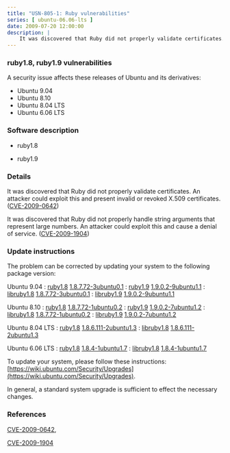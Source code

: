 ```yaml
---
title: "USN-805-1: Ruby vulnerabilities"
series: [ ubuntu-06.06-lts ]
date: 2009-07-20 12:00:00
description: |
    It was discovered that Ruby did not properly validate certificates. An attacker could exploit this and present invalid or revoked X.509 certificates. ([CVE-2009-0642](http://people.ubuntu.com/~ubuntu-security/cve/CVE-2009-0642))
--- 
```

 
### ruby1.8, ruby1.9 vulnerabilities

A security issue affects these releases of Ubuntu and its derivatives:

* Ubuntu 9.04
* Ubuntu 8.10
* Ubuntu 8.04 LTS
* Ubuntu 6.06 LTS

### Software description

* ruby1.8 

* ruby1.9 

### Details

It was discovered that Ruby did not properly validate certificates. An attacker could exploit this and present invalid or revoked X.509 certificates. ([CVE-2009-0642](http://people.ubuntu.com/~ubuntu-security/cve/CVE-2009-0642))

It was discovered that Ruby did not properly handle string arguments that represent large numbers. An attacker could exploit this and cause a denial of service. ([CVE-2009-1904](http://people.ubuntu.com/~ubuntu-security/cve/CVE-2009-1904)) 

### Update instructions

The problem can be corrected by updating your system to the following package version:

Ubuntu 9.04
 : [ruby1.8](https://launchpad.net/ubuntu/+source/ruby1.8) <span> [1.8.7.72-3ubuntu0.1](https://launchpad.net/ubuntu/+source/ruby1.8/1.8.7.72-3ubuntu0.1) </span> 
 : [ruby1.9](https://launchpad.net/ubuntu/+source/ruby1.9) <span> [1.9.0.2-9ubuntu1.1](https://launchpad.net/ubuntu/+source/ruby1.9/1.9.0.2-9ubuntu1.1) </span> 
 : [libruby1.8](https://launchpad.net/ubuntu/+source/ruby1.8) <span> [1.8.7.72-3ubuntu0.1](https://launchpad.net/ubuntu/+source/ruby1.8/1.8.7.72-3ubuntu0.1) </span> 
 : [libruby1.9](https://launchpad.net/ubuntu/+source/ruby1.9) <span> [1.9.0.2-9ubuntu1.1](https://launchpad.net/ubuntu/+source/ruby1.9/1.9.0.2-9ubuntu1.1) </span> 

Ubuntu 8.10
 : [ruby1.8](https://launchpad.net/ubuntu/+source/ruby1.8) <span> [1.8.7.72-1ubuntu0.2](https://launchpad.net/ubuntu/+source/ruby1.8/1.8.7.72-1ubuntu0.2) </span> 
 : [ruby1.9](https://launchpad.net/ubuntu/+source/ruby1.9) <span> [1.9.0.2-7ubuntu1.2](https://launchpad.net/ubuntu/+source/ruby1.9/1.9.0.2-7ubuntu1.2) </span> 
 : [libruby1.8](https://launchpad.net/ubuntu/+source/ruby1.8) <span> [1.8.7.72-1ubuntu0.2](https://launchpad.net/ubuntu/+source/ruby1.8/1.8.7.72-1ubuntu0.2) </span> 
 : [libruby1.9](https://launchpad.net/ubuntu/+source/ruby1.9) <span> [1.9.0.2-7ubuntu1.2](https://launchpad.net/ubuntu/+source/ruby1.9/1.9.0.2-7ubuntu1.2) </span> 

Ubuntu 8.04 LTS
 : [ruby1.8](https://launchpad.net/ubuntu/+source/ruby1.8) <span> [1.8.6.111-2ubuntu1.3](https://launchpad.net/ubuntu/+source/ruby1.8/1.8.6.111-2ubuntu1.3) </span> 
 : [libruby1.8](https://launchpad.net/ubuntu/+source/ruby1.8) <span> [1.8.6.111-2ubuntu1.3](https://launchpad.net/ubuntu/+source/ruby1.8/1.8.6.111-2ubuntu1.3) </span> 

Ubuntu 6.06 LTS
 : [ruby1.8](https://launchpad.net/ubuntu/+source/ruby1.8) <span> [1.8.4-1ubuntu1.7](https://launchpad.net/ubuntu/+source/ruby1.8/1.8.4-1ubuntu1.7) </span> 
 : [libruby1.8](https://launchpad.net/ubuntu/+source/ruby1.8) <span> [1.8.4-1ubuntu1.7](https://launchpad.net/ubuntu/+source/ruby1.8/1.8.4-1ubuntu1.7) </span> 

To update your system, please follow these instructions: [https://wiki.ubuntu.com/Security/Upgrades](https://wiki.ubuntu.com/Security/Upgrades).

In general, a standard system upgrade is sufficient to effect the necessary changes. 

### References

 [CVE-2009-0642](http://people.ubuntu.com/~ubuntu-security/cve/CVE-2009-0642), 

 [CVE-2009-1904](http://people.ubuntu.com/~ubuntu-security/cve/CVE-2009-1904)
 
